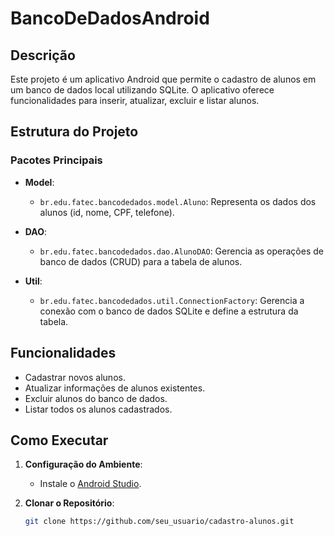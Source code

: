 # BancoDeDadosAndroid

## Descrição

Este projeto é um aplicativo Android que permite o cadastro de alunos em um banco de dados local utilizando SQLite. O aplicativo oferece funcionalidades para inserir, atualizar, excluir e listar alunos.

## Estrutura do Projeto

### Pacotes Principais

- **Model**: 
  - `br.edu.fatec.bancodedados.model.Aluno`: Representa os dados dos alunos (id, nome, CPF, telefone).

- **DAO**: 
  - `br.edu.fatec.bancodedados.dao.AlunoDAO`: Gerencia as operações de banco de dados (CRUD) para a tabela de alunos.

- **Util**: 
  - `br.edu.fatec.bancodedados.util.ConnectionFactory`: Gerencia a conexão com o banco de dados SQLite e define a estrutura da tabela.

## Funcionalidades

- Cadastrar novos alunos.
- Atualizar informações de alunos existentes.
- Excluir alunos do banco de dados.
- Listar todos os alunos cadastrados.

## Como Executar

1. **Configuração do Ambiente**: 
   - Instale o [Android Studio](https://developer.android.com/studio).

2. **Clonar o Repositório**: 
   ```bash
   git clone https://github.com/seu_usuario/cadastro-alunos.git

